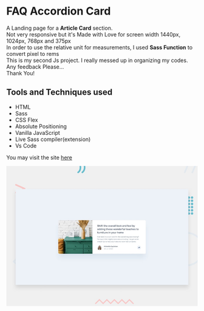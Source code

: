 # FAQ Accordion Card
A Landing page for a **Article Card** section.
<br>
Not very responsive but it's Made with Love for screen width 1440px, 1024px, 768px and 375px 
</br>
In order to use the relative unit for measurements, I used **Sass Function** to convert pixel to rems
</br>
This is my second Js project. I really messed up in organizing my codes.
</br>
Any feedback Please...
</br>
Thank You!
</br>

## Tools and Techniques used
- HTML
- Sass
- CSS Flex
- Absolute Positioning 
- Vanilla JavaScript
- Live Sass compiler(extension)
- Vs Code

You may visit the site [here](https://article-card-section.vercel.app/)

![Huddle-Landing-Page](./design/desktop-preview.jpg)

